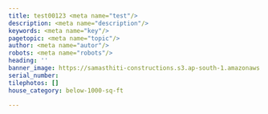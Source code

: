 ```yaml
---
title: test00123 <meta name="test"/>
description: <meta name="description"/>
keywords: <meta name="key"/>
pagetopic: <meta name="topic"/>
author: <meta name="autor"/>
robots: <meta name="robots"/>
heading: ''
banner_image: https://samasthiti-constructions.s3.ap-south-1.amazonaws.com/uploads/5038590.png
serial_number: 
tilephotos: []
house_category: below-1000-sq-ft

---
```

